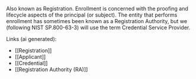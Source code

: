 Also known as Registration. Enrollment is concerned with the proofing and lifecycle aspects of the principal (or subject). The entity that performs enrollment has sometimes been known as a Registration Authority, but we (following NIST SP.800-63-3) will use the term Credential Service Provider.

Links (ai generated):
 - [[Registration]]
 - [[Applicant]]
 - [[Credential]]
 - [[Registration Authority (RA)]]
